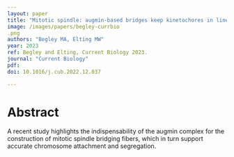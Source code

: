 ```yaml
---
layout: paper
title: "Mitotic spindle: augmin-based bridges keep kinetochores in line"
image: /images/papers/begley-currbio
.png
authors: "Begley MA, Elting MW"
year: 2023
ref: Begley and Elting, Current Biology 2023.
journal: "Current Biology"
pdf:
doi: 10.1016/j.cub.2022.12.037

---
```


# Abstract

A recent study highlights the indispensability of the augmin complex for the construction of mitotic spindle bridging fibers, which in turn support accurate chromosome attachment and segregation.